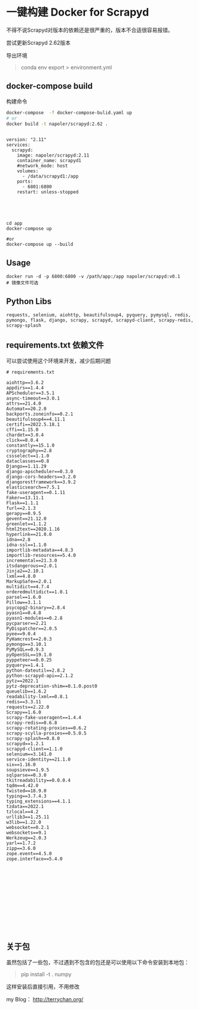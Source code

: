 # 一键构建 Docker for Scrapyd

不得不说Scrapyd对版本的依赖还是很严重的，版本不合适很容易报错。


尝试更新Scrapyd 2.62版本



导出环境
> conda env export > environment.yml
## docker-compose build

构建命令
```bash
docker-compose  -f docker-compose-bulid.yaml up
# or
docker build -t napoler/scrapyd:2.62 .

```



```commandline

version: "2.11"
services:
  scrapyd:
    image: napoler/scrapyd:2.11
    container_name: scrapyd1
    #network_mode: host
    volumes:
      - /data/scrapyd1:/app
    ports:
      - 6801:6800
    restart: unless-stopped





```





```commandline
cd app
docker-compose up

#or
docker-compose up --build
```

## Usage

```
docker run -d -p 6800:6800 -v /path/app:/app napoler/scrapyd:v0.1
# 镜像文件可选
```

## Python Libs

```
requests, selenium, aiohttp, beautifulsoup4, pyquery, pymysql, redis, pymongo, flask, django, scrapy, scrapyd, scrapyd-client, scrapy-redis, scrapy-splash
```

## requirements.txt  依赖文件
可以尝试使用这个环境来开发，减少后期问题

```commandline
# requirements.txt

aiohttp==3.6.2
appdirs==1.4.4
APScheduler==3.5.1
async-timeout==3.0.1
attrs==21.4.0
Automat==20.2.0
backports.zoneinfo==0.2.1
beautifulsoup4==4.11.1
certifi==2022.5.18.1
cffi==1.15.0
chardet==3.0.4
click==8.0.4
constantly==15.1.0
cryptography==2.8
cssselect==1.1.0
dataclasses==0.8
Django==1.11.29
django-apscheduler==0.3.0
django-cors-headers==3.2.0
djangorestframework==3.9.2
elasticsearch==7.5.1
fake-useragent==0.1.11
Faker==13.11.1
Flask==1.1.1
furl==2.1.3
gerapy==0.9.5
gevent==21.12.0
greenlet==1.1.2
html2text==2020.1.16
hyperlink==21.0.0
idna==2.8
idna-ssl==1.1.0
importlib-metadata==4.8.3
importlib-resources==5.4.0
incremental==21.3.0
itsdangerous==2.0.1
Jinja2==2.10.1
lxml==4.8.0
MarkupSafe==2.0.1
multidict==4.7.4
orderedmultidict==1.0.1
parsel==1.6.0
Pillow==3.1.1
psycopg2-binary==2.8.4
pyasn1==0.4.8
pyasn1-modules==0.2.8
pycparser==2.21
PyDispatcher==2.0.5
pyee==9.0.4
PyHamcrest==2.0.3
pymongo==3.10.1
PyMySQL==0.9.3
pyOpenSSL==19.1.0
pyppeteer==0.0.25
pyquery==1.4.1
python-dateutil==2.8.2
python-scrapyd-api==2.1.2
pytz==2022.1
pytz-deprecation-shim==0.1.0.post0
queuelib==1.6.2
readability-lxml==0.8.1
redis==3.3.11
requests==2.22.0
Scrapy==1.6.0
scrapy-fake-useragent==1.4.4
scrapy-redis==0.6.8
scrapy-rotating-proxies==0.6.2
scrapy-scylla-proxies==0.5.0.5
scrapy-splash==0.8.0
scrapyd==1.2.1
scrapyd-client==1.1.0
selenium==3.141.0
service-identity==21.1.0
six==1.16.0
soupsieve==1.9.5
sqlparse==0.3.0
tkitreadability==0.0.0.4
tqdm==4.42.0
Twisted==18.9.0
typing==3.7.4.3
typing_extensions==4.1.1
tzdata==2022.1
tzlocal==4.2
urllib3==1.25.11
w3lib==1.22.0
websocket==0.2.1
websockets==9.1
Werkzeug==2.0.3
yarl==1.7.2
zipp==3.6.0
zope.event==4.5.0
zope.interface==5.4.0














```
## 关于包

虽然包括了一些包，不过遇到不包含的包还是可以使用以下命令安装到本地包：

>pip install -t . numpy

这样安装后直接引用，不用修改


my Blog： http://terrychan.org/